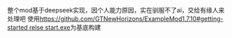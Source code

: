 整个mod基于deepseek实现，因个人能力原因，实在驯服不了ai，交给有缘人来处理吧 
使用[https://github.com/GTNewHorizons/ExampleMod1.7.10#getting-started relse start.exe](https://github.com/GTNewHorizons/ExampleMod1.7.10/releases/download/master-packages/starter.zip)为基底构建
